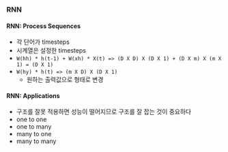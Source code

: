### RNN

#### RNN: Process Sequences

- 각 단어가 timesteps
- 시계열은 설정한 timesteps
- `W(hh) * h(t-1) + W(xh) * X(t) => (D X D) X (D X 1) + (D X m) X (m X 1) = (D X 1)`
- `W(hy) * h(t) => (m X D) X (D X 1)`
    - 원하는 출력값으로 형태로 변경

#### RNN: Applications

- 구조를 잘못 적용하면 성능이 떨어지므로 구조를 잘 잡는 것이 중요하다
- one to one
- one to many
- many to one
- many to many
